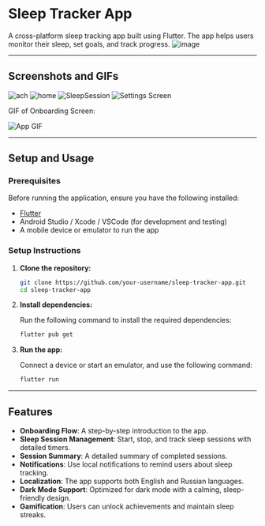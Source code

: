 # Sleep Tracker App

A cross-platform sleep tracking app built using Flutter. The app helps users monitor their sleep, set goals, and track progress.
![image](https://github.com/user-attachments/assets/8ea18b16-e4dc-4f67-b6e9-cd4e21e8f616)

---

## Screenshots and GIFs


![ach](https://github.com/user-attachments/assets/4979adf1-e64a-481a-9e9c-ff4ef82bae99)
![home](https://github.com/user-attachments/assets/7ef2b976-2518-4d0a-8e94-c9c1600214d6)
![SleepSession](https://github.com/user-attachments/assets/f95aa593-3af4-4ca6-ab5d-d1b0f07901ee)
![Settings Screen](https://github.com/user-attachments/assets/a9f49dc9-da98-4c0d-89f4-f47de8858062)

GIF of Onboarding Screen:

![App GIF](https://github.com/user-attachments/assets/8661a2e9-514d-4b80-a6fa-35b48c370ab2) 

---

## Setup and Usage

### Prerequisites

Before running the application, ensure you have the following installed:

- [Flutter](https://flutter.dev/docs/get-started/install)
- Android Studio / Xcode / VSCode (for development and testing)
- A mobile device or emulator to run the app

### Setup Instructions

1. **Clone the repository:**

   ```bash
   git clone https://github.com/your-username/sleep-tracker-app.git
   cd sleep-tracker-app
   ```

2. **Install dependencies:**

   Run the following command to install the required dependencies:

   ```bash
   flutter pub get
   ```

3. **Run the app:**

   Connect a device or start an emulator, and use the following command:

   ```bash
   flutter run
   ```
---

## Features

- **Onboarding Flow**: A step-by-step introduction to the app.
- **Sleep Session Management**: Start, stop, and track sleep sessions with detailed timers.
- **Session Summary**: A detailed summary of completed sessions.
- **Notifications**: Use local notifications to remind users about sleep tracking.
- **Localization**: The app supports both English and Russian languages.
- **Dark Mode Support**: Optimized for dark mode with a calming, sleep-friendly design.
- **Gamification**: Users can unlock achievements and maintain sleep streaks.

